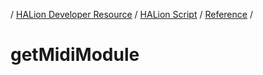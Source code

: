 / [HALion Developer Resource](../..//HALion-Developer-Resource.md) / [HALion Script](./HALion-Script.md) / [Reference](./Reference.md) /

# getMidiModule
